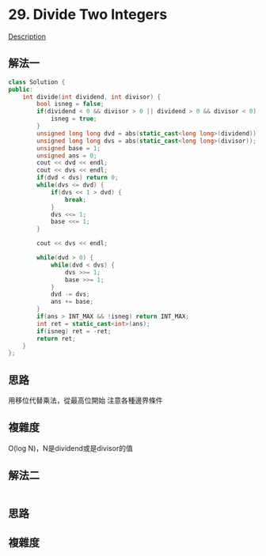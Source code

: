 # 29. Divide Two Integers

[Description](https://leetcode.com/problems/divide-two-integers/description/)

## 解法一
```C++
class Solution {
public:
    int divide(int dividend, int divisor) {
        bool isneg = false;
        if(dividend < 0 && divisor > 0 || dividend > 0 && divisor < 0) {
            isneg = true;
        }
        unsigned long long dvd = abs(static_cast<long long>(dividend));
        unsigned long long dvs = abs(static_cast<long long>(divisor));
        unsigned base = 1;
        unsigned ans = 0;
        cout << dvd << endl;
        cout << dvs << endl;
        if(dvd < dvs) return 0;
        while(dvs <= dvd) {
            if(dvs << 1 > dvd) {
                break;
            }
            dvs <<= 1;
            base <<= 1;
        }

        cout << dvs << endl;

        while(dvd > 0) {
            while(dvd < dvs) {
                dvs >>= 1;
                base >>= 1;
            }
            dvd -= dvs;
            ans += base;
        }
        if(ans > INT_MAX && !isneg) return INT_MAX;
        int ret = static_cast<int>(ans);
        if(isneg) ret = -ret;
        return ret;
    }
};
```

## 思路
用移位代替乘法，從最高位開始
注意各種邊界條件

## 複雜度
O(log N)，N是dividend或是divisor的值

## 解法二
```C++
```
## 思路

## 複雜度